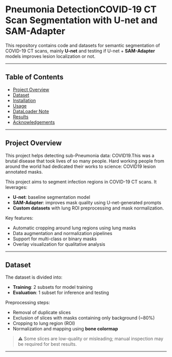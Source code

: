 # Pneumonia DetectionCOVID-19 CT Scan Segmentation with U-net and SAM-Adapter

This repository contains code and datasets for semantic segmentation of COVID-19 CT scans, mainly **U-net** and testing if U-net + **SAM-Adapter** models improves lesion localization or not.

---

## Table of Contents

- [Project Overview](#project-overview)
- [Dataset](#dataset)
- [Installation](#installation)
- [Usage](#usage)
- [DataLoader Note](#dataloader-note)
- [Results](#results)
- [Acknowledgements](#acknowledgements)

---

## Project Overview

This project helps detecting sub-Pneumonia data: COVID19.This was a brutal disease that took lives of so many people. Hard working people from around the world had dedicated their works to science: COVID19 lesion annotated masks.

This project aims to segment infection regions in COVID-19 CT scans. It leverages:

- **U-net**: baseline segmentation model
- **SAM-Adapter**: improves mask quality using U-net-generated prompts
- **Custom datasets** with lung ROI preprocessing and mask normalization.

Key features:

- Automatic cropping around lung regions using lung masks
- Data augmentation and normalization pipelines
- Support for multi-class or binary masks
- Overlay visualization for qualitative analysis

---

## Dataset

The dataset is divided into:

- **Training**: 2 subsets for model training
- **Evaluation**: 1 subset for inference and testing

Preprocessing steps:

- Removal of duplicate slices
- Exclusion of slices with masks containing only background (~80%)
- Cropping to lung region (ROI)
- Normalization and mapping using **bone colormap**

> ⚠️ Some slices are low-quality or misleading; manual inspection may be required for best results.

---
